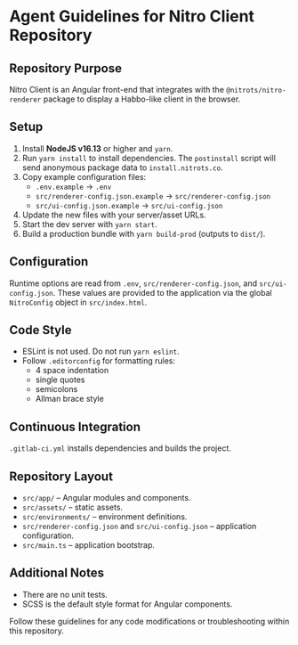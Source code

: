 # Agent Guidelines for Nitro Client Repository

## Repository Purpose
Nitro Client is an Angular front-end that integrates with the `@nitrots/nitro-renderer` package to display a Habbo-like client in the browser.

## Setup
1. Install **NodeJS v16.13** or higher and `yarn`.
2. Run `yarn install` to install dependencies. The `postinstall` script will send anonymous package data to `install.nitrots.co`.
3. Copy example configuration files:
   - `.env.example` → `.env`
   - `src/renderer-config.json.example` → `src/renderer-config.json`
   - `src/ui-config.json.example` → `src/ui-config.json`
4. Update the new files with your server/asset URLs.
5. Start the dev server with `yarn start`.
6. Build a production bundle with `yarn build-prod` (outputs to `dist/`).

## Configuration
Runtime options are read from `.env`, `src/renderer-config.json`, and `src/ui-config.json`. These values are provided to the application via the global `NitroConfig` object in `src/index.html`.

## Code Style
- ESLint is not used. Do not run `yarn eslint`.
- Follow `.editorconfig` for formatting rules:
  - 4 space indentation
  - single quotes
  - semicolons
  - Allman brace style


## Continuous Integration
`.gitlab-ci.yml` installs dependencies and builds the project.

## Repository Layout
- `src/app/` – Angular modules and components.
- `src/assets/` – static assets.
- `src/environments/` – environment definitions.
- `src/renderer-config.json` and `src/ui-config.json` – application configuration.
- `src/main.ts` – application bootstrap.

## Additional Notes
- There are no unit tests.
- SCSS is the default style format for Angular components.

Follow these guidelines for any code modifications or troubleshooting within this repository.
